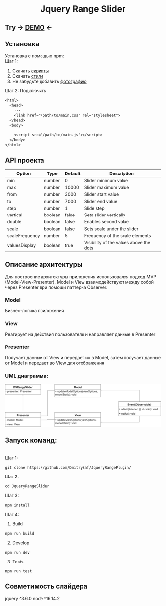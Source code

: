 <h1 align="center"> Jquery Range Slider </h1>
<h2>Try -> <a href="https://dmitrysaf.github.io/JqueryRangePlugin/">DEMO</a> <-</h2>
<h2>Установка</h2>
Установка с помощью npm: <br>
Шаг 1:

1) Скачать <a href="https://github.com/DmitrySaf/JqueryRangePlugin/blob/main/dist/assets/app/main.js" download>скрипты</a><br>
2) Скачать <a href="https://github.com/DmitrySaf/JqueryRangePlugin/blob/main/dist/assets/css/main.css" download>стили</a><br>
3) Не забудьте добавить <a href="https://github.com/DmitrySaf/JqueryRangePlugin/blob/main/dist/assets/img/hello_kitty.png" download>фотографию</a><br>

Шаг 2:
Подключить
  
```
<html>
  <head>
    ···
    <link href="/path/to/main.css" rel="stylesheet">
  </head>
  <body>
    ···
    <script src="/path/to/main.js"></script>
  </body>
</html>
```
<h2>API проекта</h2>

| Option           |  Type   | Default | Description                             |
|------------------|---------|---------|-----------------------------------------|
| min              | number  | 0       | Slider minimum value                    |
| max              | number  | 10000   | Slider maximum value                    |
| from             | number  | 3000    | Slider start value                      |
| to               | number  | 7000    | Slider end value                        |
| step             | number  | 1       | Slide step                              |
| vertical         | boolean | false   | Sets slider vertically                  |
| double           | boolean | false   | Enables second value                    |
| scale            | boolean | false   | Sets scale under the slider             |
| scaleFrequency   | number  | 5       | Frequency of the scale elements         |
| valuesDisplay    | boolean | true    | Visibility of the values above the dots |

<h2>Описание архитектуры</h2>
Для построение архитектуры приложения использовался подход MVP (Model-View-Presenter). Model и View взаимодействуют между собой через Presenter при помощи паттерна Observer.
<h3>Model</h3>
Бизнес-логика приложения
<h3>View</h3>
Реагирует на действия пользователя и направляет данные в Presenter
<h3>Presenter</h3>
Получает данные от View и передает их в Model, затем получает данные от Model и передает во View для отображения
<h3>UML диаграмма:</h3>
<img src="https://github.com/DmitrySaf/JqueryRangePlugin/blob/main/src/assets/img/uml.drawio.png">

<h2>Запуск команд:</h2> <br>
Шаг 1:

```
git clone https://github.com/DmitrySaf/JqueryRangePlugin/
```
Шаг 2:
  
```
cd JqueryRangeSlider
```
Шаг 3:
 
```
npm install
```
Шаг 4:
  
1) Build

```
npm run build
```
2) Develop

```
npm run dev
```
3) Tests

```
npm run test
```

<h2>Совметимость слайдера</h2>
jquery ^3.6.0
node ^16.14.2
  
  
